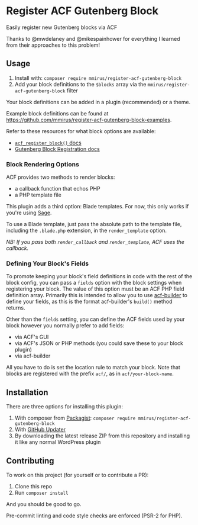 # Register ACF Gutenberg Block

Easily register new Gutenberg blocks via ACF

Thanks to @mwdelaney and @mikespainhower for everything I learned from their approaches to this problem!

## Usage

1. Install with: `composer require mmirus/register-acf-gutenberg-block`
2. Add your block definitions to the `$blocks` array via the `mmirus/register-acf-gutenberg-block` filter

Your block definitions can be added in a plugin (recommended) or a theme.

Example block definitions can be found at https://github.com/mmirus/register-acf-gutenberg-block-examples.

Refer to these resources for what block options are available:

- [`acf_register_block()` docs](https://www.advancedcustomfields.com/resources/acf_register_block/)
- [Gutenberg Block Registration docs](https://wordpress.org/gutenberg/handbook/designers-developers/developers/block-api/block-registration/)

### Block Rendering Options

ACF provides two methods to render blocks:

- a callback function that echos PHP
- a PHP template file

This plugin adds a third option: Blade templates. For now, this only works if you're using [Sage](https:/roots.io/sage/).

To use a Blade template, just pass the absolute path to the template file, including the `.blade.php` extension, in the `render_template` option.

_NB: If you pass both `render_callback` and `render_template`, ACF uses the callback._

### Defining Your Block's Fields

To promote keeping your block's field definitions in code with the rest of the block config, you can pass a `fields` option with the block settings when registering your block. The value of this option must be an ACF PHP field definition array. Primarily this is intended to allow you to use [acf-builder](https://github.com/StoutLogic/acf-builder) to define your fields, as this is the format acf-builder's `build()` method returns.

Other than the `fields` setting, you can define the ACF fields used by your block however you normally prefer to add fields:

- via ACF's GUI
- via ACF's JSON or PHP methods (you could save these to your block plugin)
- via acf-builder

All you have to do is set the location rule to match your block. Note that blocks are registered with the prefix `acf/`, as in `acf/your-block-name`.

## Installation

There are three options for installing this plugin:

1. With composer from [Packagist](https://packagist.org/packages/mmirus/register-acf-gutenberg-block): `composer require mmirus/register-acf-gutenberg-block`
2. With [GitHub Updater](https://github.com/afragen/github-updater)
3. By downloading the latest release ZIP from this repository and installing it like any normal WordPress plugin

## Contributing

To work on this project (for yourself or to contribute a PR):

1. Clone this repo
2. Run `composer install`

And you should be good to go.

Pre-commit linting and code style checks are enforced (PSR-2 for PHP).
